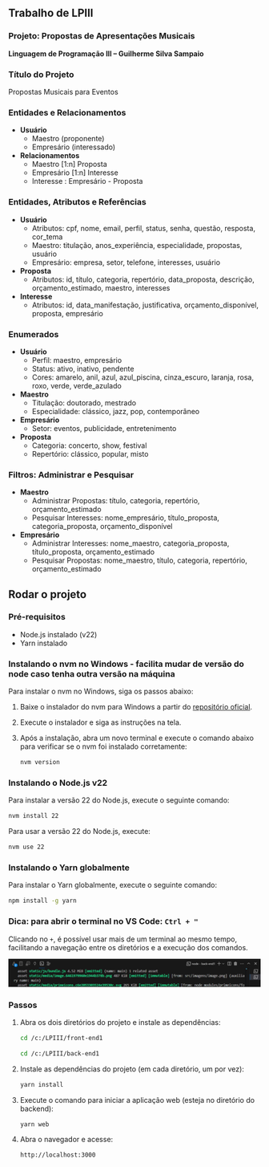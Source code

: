 ## Trabalho de LPIII

### Projeto: Propostas de Apresentações Musicais

**Linguagem de Programação III – Guilherme Silva Sampaio**

### Título do Projeto

Propostas Musicais para Eventos

### Entidades e Relacionamentos

- **Usuário**
  - Maestro (proponente)
  - Empresário (interessado)
- **Relacionamentos**
  - Maestro [1:n] Proposta
  - Empresário [1:n] Interesse
  - Interesse : Empresário - Proposta

### Entidades, Atributos e Referências

- **Usuário**
  - Atributos: cpf, nome, email, perfil, status, senha, questão, resposta, cor_tema
  - Maestro: titulação, anos_experiência, especialidade, propostas, usuário
  - Empresário: empresa, setor, telefone, interesses, usuário
- **Proposta**
  - Atributos: id, título, categoria, repertório, data_proposta, descrição, orçamento_estimado, maestro, interesses
- **Interesse**
  - Atributos: id, data_manifestação, justificativa, orçamento_disponível, proposta, empresário

### Enumerados

- **Usuário**
  - Perfil: maestro, empresário
  - Status: ativo, inativo, pendente
  - Cores: amarelo, anil, azul, azul_piscina, cinza_escuro, laranja, rosa, roxo, verde, verde_azulado
- **Maestro**
  - Titulação: doutorado, mestrado
  - Especialidade: clássico, jazz, pop, contemporâneo
- **Empresário**
  - Setor: eventos, publicidade, entretenimento
- **Proposta**
  - Categoria: concerto, show, festival
  - Repertório: clássico, popular, misto

### Filtros: Administrar e Pesquisar

- **Maestro**
  - Administrar Propostas: título, categoria, repertório, orçamento_estimado
  - Pesquisar Interesses: nome_empresário, título_proposta, categoria_proposta, orçamento_disponível
- **Empresário**
  - Administrar Interesses: nome_maestro, categoria_proposta, título_proposta, orçamento_estimado
  - Pesquisar Propostas: nome_maestro, título, categoria, repertório, orçamento_estimado

## Rodar o projeto

### Pré-requisitos

- Node.js instalado (v22)
- Yarn instalado

### Instalando o nvm no Windows - facilita mudar de versão do node caso tenha outra versão na máquina

Para instalar o nvm no Windows, siga os passos abaixo:

1. Baixe o instalador do nvm para Windows a partir do [repositório oficial](https://github.com/coreybutler/nvm-windows/releases).
2. Execute o instalador e siga as instruções na tela.
3. Após a instalação, abra um novo terminal e execute o comando abaixo para verificar se o nvm foi instalado corretamente:

   ```sh
   nvm version
   ```

### Instalando o Node.js v22

Para instalar a versão 22 do Node.js, execute o seguinte comando:

```sh
nvm install 22
```

Para usar a versão 22 do Node.js, execute:

```sh
nvm use 22
```

### Instalando o Yarn globalmente

Para instalar o Yarn globalmente, execute o seguinte comando:

```sh
npm install -g yarn
```

### Dica: para abrir o terminal no VS Code: `Ctrl + "`

Clicando no `+`, é possível usar mais de um terminal ao mesmo tempo, facilitando a navegação entre os diretórios e a execução dos comandos.

![alt text](image.png)

### Passos

1. Abra os dois diretórios do projeto e instale as dependências:

   ```sh
   cd /c:/LPIII/front-end1
   ```

   ```sh
   cd /c:/LPIII/back-end1
   ```

2. Instale as dependências do projeto (em cada diretório, um por vez):

   ```sh
   yarn install
   ```

3. Execute o comando para iniciar a aplicação web (esteja no diretório do backend):

   ```sh
   yarn web
   ```

4. Abra o navegador e acesse:

   ```sh
   http://localhost:3000
   ```
